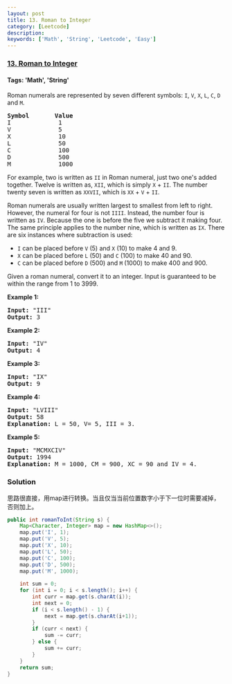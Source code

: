 ```yaml
---
layout: post
title: 13. Roman to Integer
category: [Leetcode]
description: 
keywords: ['Math', 'String', 'Leetcode', 'Easy']
---
```

### [13. Roman to Integer](https://leetcode.com/problems/roman-to-integer)

#### Tags: 'Math', 'String'

<div class="content__u3I1 question-content__JfgR"><div><p>Roman numerals are represented by seven different symbols: <code>I</code>, <code>V</code>, <code>X</code>, <code>L</code>, <code>C</code>, <code>D</code> and <code>M</code>.</p>
<pre><strong>Symbol</strong>       <strong>Value</strong>
I             1
V             5
X             10
L             50
C             100
D             500
M             1000</pre>
<p>For example, two is written as <code>II</code> in Roman numeral, just two one's added together. Twelve is written as, <code>XII</code>, which is simply <code>X</code> + <code>II</code>. The number twenty seven is written as <code>XXVII</code>, which is <code>XX</code> + <code>V</code> + <code>II</code>.</p>
<p>Roman numerals are usually written largest to smallest from left to right. However, the numeral for four is not <code>IIII</code>. Instead, the number four is written as <code>IV</code>. Because the one is before the five we subtract it making four. The same principle applies to the number nine, which is written as <code>IX</code>. There are six instances where subtraction is used:</p>
<ul>
<li><code>I</code> can be placed before <code>V</code> (5) and <code>X</code> (10) to make 4 and 9. </li>
<li><code>X</code> can be placed before <code>L</code> (50) and <code>C</code> (100) to make 40 and 90. </li>
<li><code>C</code> can be placed before <code>D</code> (500) and <code>M</code> (1000) to make 400 and 900.</li>
</ul>
<p>Given a roman numeral, convert it to an integer. Input is guaranteed to be within the range from 1 to 3999.</p>
<p><strong>Example 1:</strong></p>
<pre><strong>Input:</strong> "III"
<strong>Output:</strong> 3</pre>
<p><strong>Example 2:</strong></p>
<pre><strong>Input:</strong> "IV"
<strong>Output:</strong> 4</pre>
<p><strong>Example 3:</strong></p>
<pre><strong>Input:</strong> "IX"
<strong>Output:</strong> 9</pre>
<p><strong>Example 4:</strong></p>
<pre><strong>Input:</strong> "LVIII"
<strong>Output:</strong> 58
<strong>Explanation:</strong> L = 50, V= 5, III = 3.
</pre>
<p><strong>Example 5:</strong></p>
<pre><strong>Input:</strong> "MCMXCIV"
<strong>Output:</strong> 1994
<strong>Explanation:</strong> M = 1000, CM = 900, XC = 90 and IV = 4.</pre>
</div></div>

### Solution
思路很直接，用map进行转换。当且仅当当前位置数字小于下一位时需要减掉，否则加上。
```java
public int romanToInt(String s) {
    Map<Character, Integer> map = new HashMap<>();
    map.put('I', 1);
    map.put('V', 5);
    map.put('X', 10);
    map.put('L', 50);
    map.put('C', 100);
    map.put('D', 500);
    map.put('M', 1000);
    
    int sum = 0;
    for (int i = 0; i < s.length(); i++) {
        int curr = map.get(s.charAt(i));
        int next = 0;
        if (i < s.length() - 1) {
            next = map.get(s.charAt(i+1));
        }
        if (curr < next) {
            sum -= curr;
        } else {
            sum += curr;
        }
    }
    return sum;
}
```